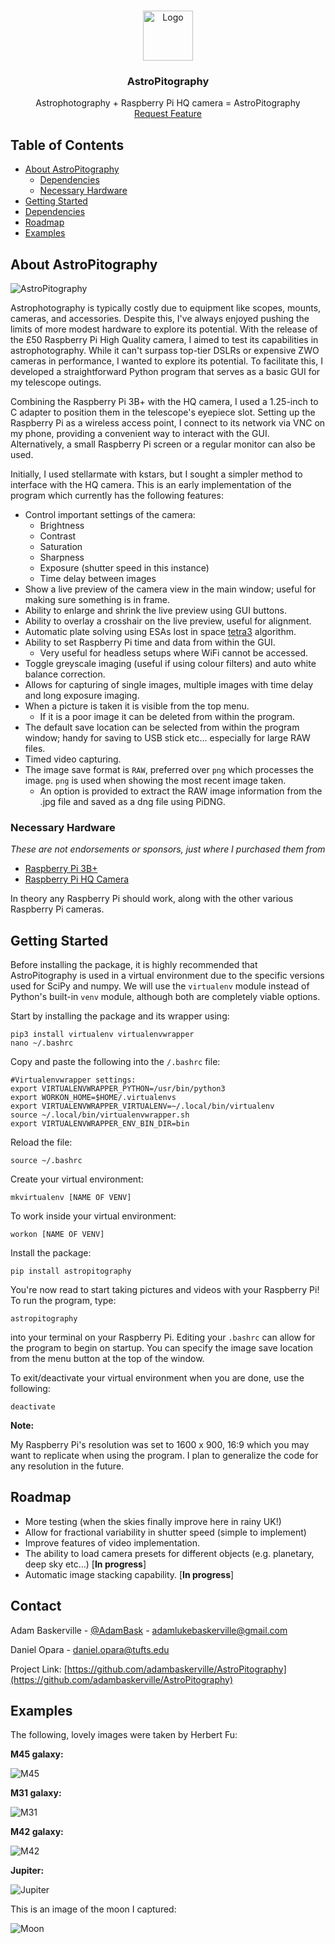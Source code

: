 <!-- PROJECT LOGO -->
<br />
<p align="center">
  <a href="https://github.com/adambaskerville/AstroPitography">
    <img src="https://raw.githubusercontent.com/adambaskerville/AstroPitography/main/AstroPitographyLogoSmall.png" alt="Logo" width="80" height="80">
  </a>

  <h3 align="center">AstroPitography</h3>

  <p align="center">
    Astrophotography + Raspberry Pi HQ camera = AstroPitography
    <br />
    <a href="https://github.com/adambaskerville/AstroPitography/issues">Request Feature</a>
  </p>
</p>

<!-- TABLE OF CONTENTS -->
## Table of Contents

* [About AstroPitography](#about-astropitography)
  * [Dependencies](#dependencies)
  * [Necessary Hardware](#necessary-hardware)
* [Getting Started](#getting-started)
* [Dependencies](#dependencies)
* [Roadmap](#roadmap)
* [Examples](#examples)

<!-- ABOUT THE PROJECT -->
## About AstroPitography

![AstroPitography](https://raw.githubusercontent.com/adambaskerville/AstroPitography/main/AstroPitography_GUI.png)

Astrophotography is typically costly due to equipment like scopes, mounts, cameras, and accessories. Despite this, I've always enjoyed pushing the limits of more modest hardware to explore its potential. With the release of the £50 Raspberry Pi High Quality camera, I aimed to test its capabilities in astrophotography. While it can't surpass top-tier DSLRs or expensive ZWO cameras in performance, I wanted to explore its potential. To facilitate this, I developed a straightforward Python program that serves as a basic GUI for my telescope outings.

Combining the Raspberry Pi 3B+ with the HQ camera, I used a 1.25-inch to C adapter to position them in the telescope's eyepiece slot. Setting up the Raspberry Pi as a wireless access point, I connect to its network via VNC on my phone, providing a convenient way to interact with the GUI. Alternatively, a small Raspberry Pi screen or a regular monitor can also be used.

Initially, I used stellarmate with kstars, but I sought a simpler method to interface with the HQ camera. This is an early implementation of the program which currently has the following features:

* Control important settings of the camera:
  * Brightness
  * Contrast
  * Saturation
  * Sharpness
  * Exposure (shutter speed in this instance)
  * Time delay between images
* Show a live preview of the camera view in the main window; useful for making sure something is in frame.
* Ability to enlarge and shrink the live preview using GUI buttons.
* Ability to overlay a crosshair on the live preview, useful for alignment.
* Automatic plate solving using ESAs lost in space [tetra3](https://github.com/esa/tetra3) algorithm.
* Ability to set Raspberry Pi time and data from within the GUI.
  * Very useful for headless setups where WiFi cannot be accessed.
* Toggle greyscale imaging (useful if using colour filters) and auto white balance correction.
* Allows for capturing of single images, multiple images with time delay and long exposure imaging.
* When a picture is taken it is visible from the top menu. 
  * If it is a poor image it can be deleted from within the program.
* The default save location can be selected from within the program window; handy for saving to USB stick etc... especially for large RAW files.
* Timed video capturing.
* The image save format is `RAW`, preferred over `png` which processes the image. `png` is used when showing the most recent image taken. 
  * An option is provided to extract the RAW image information from the .jpg file and saved as a dng file using PiDNG.

### Necessary Hardware
_These are not endorsements or sponsors, just where I purchased them from_
* [Raspberry Pi 3B+](https://thepihut.com/products/raspberry-pi-3-model-b-plus)
* [Raspberry Pi HQ Camera](https://thepihut.com/products/raspberry-pi-high-quality-camera-module)

In theory any Raspberry Pi should work, along with the other various Raspberry Pi cameras.

<!-- GETTING STARTED -->
## Getting Started
Before installing the package, it is highly recommended that AstroPitography is used in a virtual environment due to the specific versions used for SciPy and numpy. We will use the `virtualenv` module instead of Python's built-in `venv` module, although both are completely viable options.

Start by installing the package and its wrapper using:
```
pip3 install virtualenv virtualenvwrapper
nano ~/.bashrc
```

Copy and paste the following into the `/.bashrc` file:
```
#Virtualenvwrapper settings:
export VIRTUALENVWRAPPER_PYTHON=/usr/bin/python3
export WORKON_HOME=$HOME/.virtualenvs
export VIRTUALENVWRAPPER_VIRTUALENV=~/.local/bin/virtualenv
source ~/.local/bin/virtualenvwrapper.sh
export VIRTUALENVWRAPPER_ENV_BIN_DIR=bin
```

Reload the file:

```
source ~/.bashrc
```

Create your virtual environment:

```
mkvirtualenv [NAME OF VENV]
```

To work inside your virtual environment:

```
workon [NAME OF VENV]
```

Install the package:

```
pip install astropitography
```

You're now read to start taking pictures and videos with your Raspberry Pi! To run the program, type:

```
astropitography
```

into your terminal on your Raspberry Pi. Editing your `.bashrc` can allow for the program to begin on startup. You can specify the image save location from the menu button at the top of the window.

To exit/deactivate your virtual environment when you are done, use the following:
```
deactivate
```

**Note:**

My Raspberry Pi's resolution was set to 1600 x 900, 16:9 which you may want to replicate when using the program. I plan to generalize the code for any resolution in the future.

<!-- ROADMAP -->
## Roadmap

 * More testing (when the skies finally improve here in rainy UK!)
 * Allow for fractional variability in shutter speed (simple to implement)
 * Improve features of video implementation.
 * The ability to load camera presets for different objects (e.g. planetary, deep sky etc...) [**In progress**]
 * Automatic image stacking capability. [**In progress**]

<!-- CONTACT -->
## Contact

Adam Baskerville - [@AdamBask](https://twitter.com/AdamBask) - adamlukebaskerville@gmail.com

Daniel Opara - daniel.opara@tufts.edu

Project Link: [https://github.com/adambaskerville/AstroPitography](https://github.com/adambaskerville/AstroPitography)

## Examples

The following, lovely images were taken by Herbert Fu:

**M45 galaxy:**

![M45](https://raw.githubusercontent.com/adambaskerville/AstroPitography/main/images/M45.jpg)

**M31 galaxy:**

![M31](https://raw.githubusercontent.com/adambaskerville/AstroPitography/main/images/M31.jpg)

**M42 galaxy:**

![M42](https://raw.githubusercontent.com/adambaskerville/AstroPitography/main/images/M42.jpg)

**Jupiter:**

![Jupiter](https://raw.githubusercontent.com/adambaskerville/AstroPitography/main/images/Jupiter.jpg)


This is an image of the moon I captured:

![Moon](https://raw.githubusercontent.com/adambaskerville/AstroPitography/main/images/Moon_stitch.png)
